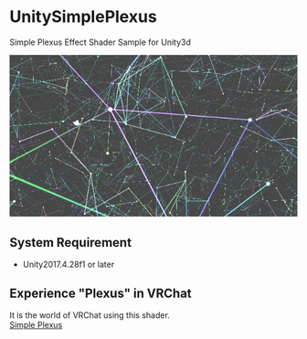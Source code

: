 # UnitySimplePlexus

Simple Plexus Effect Shader Sample for Unity3d

![image](Image/image.jpg)

## System Requirement

 - Unity2017.4.28f1 or later

## Experience "Plexus" in VRChat
It is the world of VRChat using this shader.  
[Simple Plexus][1]

[1]:https://vrchat.com/home/launch?worldId=wrld_2d9c2fb3-8306-4b02-bac0-459fbb99d83e
